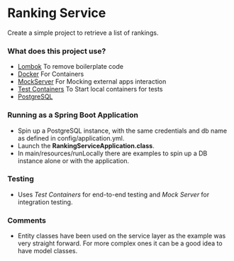 # Ranking Service #

Create a simple project to retrieve a list of rankings.

### What does this project use? ###

* [Lombok](https://projectlombok.org/) To remove boilerplate code
* [Docker](https://www.docker.com/) For Containers
* [MockServer](https://www.mock-server.com/) For Mocking external apps interaction
* [Test Containers](https://www.testcontainers.org/) To Start local containers for tests
* [PostgreSQL](https://www.postgresql.org/)

### Running as a Spring Boot Application ###
* Spin up a PostgreSQL instance, with the same credentials and db name as defined in config/application.yml.
* Launch the **RankingServiceApplication.class**. 
* In main/resources/runLocally there are examples to spin up a DB instance alone or with the application.


### Testing ###
* Uses *Test Containers* for end-to-end testing  and *Mock Server* for integration testing.


### Comments ###
* Entity classes have been used on the service layer as the example was very straight forward. For more complex ones it can be a good idea to have model classes.